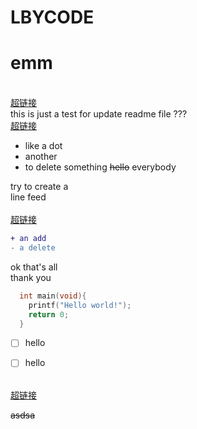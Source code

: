 # LBYCODE
emm
====
<br>[超链接](https://blog.csdn.net/u013181595/article/details/80676590)<br>
this is just a test for update readme file
???
<br>[超链接](https://blog.csdn.net/u013181595/article/details/80676590)<br>
* like a dot
* another
* to delete something ~~hello~~ everybody<br>

try to create a<br> line feed <br>
<br>[超链接](https://blog.csdn.net/u013181595/article/details/80676590)<br>

``` diff 
+ an add
- a delete 
```
ok that's all<br>
thank you
```C
  int main(void){
    printf("Hello world!");
    return 0;
  }
```
- [ ] hello

- [ ] hello


<br>[超链接](https://blog.csdn.net/u013181595/article/details/80676590)<br>

~~asdsa~~

